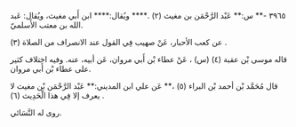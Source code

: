٣٩٦٥ -** س:** عَبْد الرَّحْمَن بن مغيث (٢) .**** ويُقال:**** ابن أَبي مغيث، ويُقال: عَبد الله بن معتب الأَسلميّ.

عن كعب الأحبار، عَنْ صهيب فِي القول عند الانصراف من الصلاة (٣) .

قاله موسى بْن عقبة (٤) (س) ، عَنْ عطاء بْن أَبي مروان، عَن أبيه، عنه. وفيه اختلاف كثير على عطاء بْن أَبي مروان.

قال مُحَمَّد بْن أحمد بْن البراء (٥) ،** عَن علي ابن المديني:** عَبْد الرَّحْمَن بْن مغيث لا يعرف إلا فِي هذا الْحَدِيث (٦) .

روى له النَّسَائي.